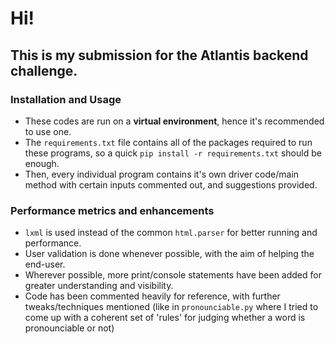 # Hi!

## This is my submission for the Atlantis backend challenge.

### Installation and Usage

- These codes are run on a **virtual environment**, hence it's recommended to use one.
- The `requirements.txt` file contains all of the packages required to run these programs, so a quick `pip install -r requirements.txt` should be
enough.
- Then, every individual program contains it's own driver code/main method with certain inputs commented out, and suggestions provided.

### Performance metrics and enhancements

- `lxml` is used instead of the common `html.parser` for better running and performance.
- User validation is done whenever possible, with the aim of helping the end-user.
- Wherever possible, more print/console statements have been added for greater understanding and visibility.
- Code has been commented heavily for reference, with further tweaks/techniques mentioned (like in `pronounciable.py` where I tried to come up
with a coherent set of 'rules' for judging whether a word is pronounciable or not)

